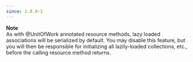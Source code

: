 ```yaml
---
since: 1.0.0-1
---
```

<div class="alert alert-info" role="alert"> 
  <div><strong>Note</strong></div> As with @UnitOfWork annotated resource methods, lazy loaded associations will 
  be serialized by default. You may disable this feature, but you will then be responsible for initializing all 
  lazily-loaded collections, etc., before the calling resource method returns. 
</div>